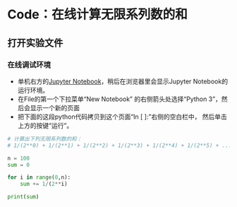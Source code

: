 # Code：在线计算无限系列数的和

## 打开实验文件

### 在线调试环境

- 单机右方的[Jupyter Notebook](https://mybinder.org/v2/gh/ipython/ipython-in-depth/master?filepath=binder/Index.ipynb)，稍后在浏览器里会显示Jupyter Notebook的运行环境。
- 在File的第一个下拉菜单“New Notebook” 的右侧箭头处选择“Python 3”，然后会显示一个新的页面
- 把下面的这段python代码拷贝到这个页面“In [ ]:”右侧的空白栏中， 然后单击上方的按键“运行”。

```python
# 计算出下列无限系列数的和：
# 1/(2**0) + 1/(2**1) + 1/(2**2) + 1/(2**3) + 1/(2**4) + 1/(2**5) + ...

n = 100
sum = 0

for i in range(0,n):
    sum += 1/(2**i)

print(sum)
```




